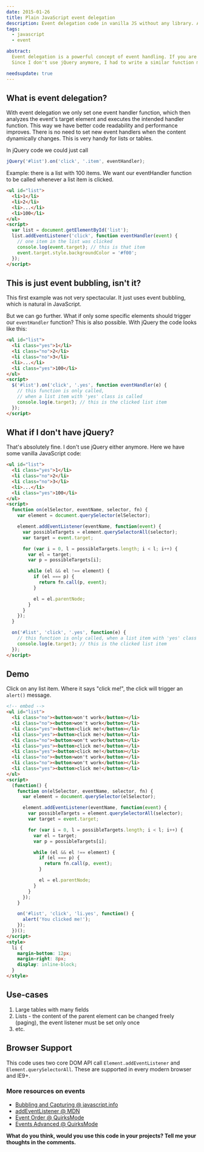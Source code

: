 ```yaml
---
date: 2015-01-26
title: Plain JavaScript event delegation
description: Event delegation code in vanilla JS without any library. Adding event handler to an outer element while still knowing which inner element was clicked.
tags:
  - javascript
  - event

abstract:
  Event delegation is a powerful concept of event handling. If you are using jQuery, you might know it as jQuery.on().
  Since I don't use jQuery anymore, I had to write a similar function myself. If you are wondering how the code looks like, read on.

needsupdate: true
---
```


## What is event delegation?

With event delegation we only set one event handler function, which then analyzes the event's target element and executes the intended handler function.
This way we have better code readability and performance improves.
There is no need to set new event handlers when the content dynamically changes.
This is very handy for lists or tables.

In jQuery code we could just call

```js
jQuery('#list').on('click', '.item', eventHandler);
```

Example: there is a list with 100 items. We want our eventHandler function to be called whenever a list item is clicked.

```html
<ul id="list">
  <li>1</li>
  <li>2</li>
  <li>...</li>
  <li>100</li>
</ul>
<script>
  var list = document.getElementById('list');
  list.addEventListener('click', function eventHandler(event) {
    // one item in the list was clicked
    console.log(event.target); // this is that item
    event.target.style.backgroundColor = '#f00';
  });
</script>
```

## This is just event bubbling, isn't it?

This first example was not very spectacular. It just uses event bubbling, which is natural in JavaScript.

But we can go further. What if only some specific elements should trigger our `eventHandler` function?
This is also possible. With jQuery the code looks like this:

```html
<ul id="list">
  <li class="yes">1</li>
  <li class="no">2</li>
  <li class="no">3</li>
  <li>...</li>
  <li class="yes">100</li>
</ul>
<script>
  $('#list').on('click', '.yes', function eventHandler(e) {
    // this function is only called,
    // when a list item with 'yes' class is called
    console.log(e.target); // this is the clicked list item
  });
</script>
```

## What if I don't have jQuery?

That's absolutely fine. I don't use jQuery either anymore. Here we have some vanilla JavaScript code:

```html
<ul id="list">
  <li class="yes">1</li>
  <li class="no">2</li>
  <li class="no">3</li>
  <li>...</li>
  <li class="yes">100</li>
</ul>
<script>
  function on(elSelector, eventName, selector, fn) {
    var element = document.querySelector(elSelector);

    element.addEventListener(eventName, function(event) {
      var possibleTargets = element.querySelectorAll(selector);
      var target = event.target;

      for (var i = 0, l = possibleTargets.length; i < l; i++) {
        var el = target;
        var p = possibleTargets[i];

        while (el && el !== element) {
          if (el === p) {
            return fn.call(p, event);
          }

          el = el.parentNode;
        }
      }
    });
  }

  on('#list', 'click', '.yes', function(e) {
    // this function is only called, when a list item with 'yes' class is called
    console.log(e.target); // this is the clicked list item
  });
</script>
```

## Demo

Click on any list item. Where it says "click me!", the click will trigger an `alert()` message.

```html
<!-- embed -->
<ul id="list">
  <li class="no"><button>won't work</button></li>
  <li class="no"><button>won't work</button></li>
  <li class="yes"><button>click me!</button></li>
  <li class="yes"><button>click me!</button></li>
  <li class="no"><button>won't work</button></li>
  <li class="yes"><button>click me!</button></li>
  <li class="yes"><button>click me!</button></li>
  <li class="no"><button>won't work</button></li>
  <li class="no"><button>won't work</button></li>
  <li class="yes"><button>click me!</button></li>
</ul>
<script>
  (function() {
    function on(elSelector, eventName, selector, fn) {
      var element = document.querySelector(elSelector);

      element.addEventListener(eventName, function(event) {
        var possibleTargets = element.querySelectorAll(selector);
        var target = event.target;

        for (var i = 0, l = possibleTargets.length; i < l; i++) {
          var el = target;
          var p = possibleTargets[i];

          while (el && el !== element) {
            if (el === p) {
              return fn.call(p, event);
            }

            el = el.parentNode;
          }
        }
      });
    }

    on('#list', 'click', 'li.yes', function() {
      alert('You clicked me!');
    });
  })();
</script>
<style>
  li {
    margin-bottom: 12px;
    margin-right: 8px;
    display: inline-block;
  }
</style>
```

## Use-cases

1. Large tables with many fields
1. Lists - the content of the parent element can be changed freely (paging), the event listener must be set only once
1. etc.

## Browser Support

This code uses two core DOM API call `Element.addEventListener` and `Element.querySelectorAll`. These are supported in every modern browser and IE9+.

### More resources on events

- [Bubbling and Capturing @ javascript.info](https://javascript.info/tutorial/bubbling-and-capturing)
- [addEventListener @ MDN](https://developer.mozilla.org/en-US/docs/Web/API/EventTarget.addEventListener)
- [Event Order @ QuirksMode](https://www.quirksmode.org/js/events_order.html)
- [Events Advanced @ QuirksMode](https://www.quirksmode.org/js/events_advanced.html)

**What do you think, would you use this code in your projects? Tell me your thoughts in the comments.**
